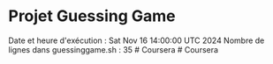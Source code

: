 # Projet Guessing Game
Date et heure d'exécution : Sat Nov 16 14:00:00 UTC 2024
Nombre de lignes dans guessinggame.sh : 35
#   C o u r s e r a  
 #   C o u r s e r a  
 